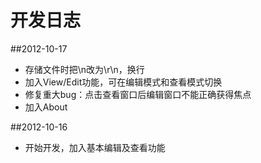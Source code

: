 开发日志
========
##2012-10-17
- 存储文件时把\n改为\r\n，换行
- 加入View/Edit功能，可在编辑模式和查看模式切换
- 修复重大bug：点击查看窗口后编辑窗口不能正确获得焦点
- 加入About

##2012-10-16
- 开始开发，加入基本编辑及查看功能